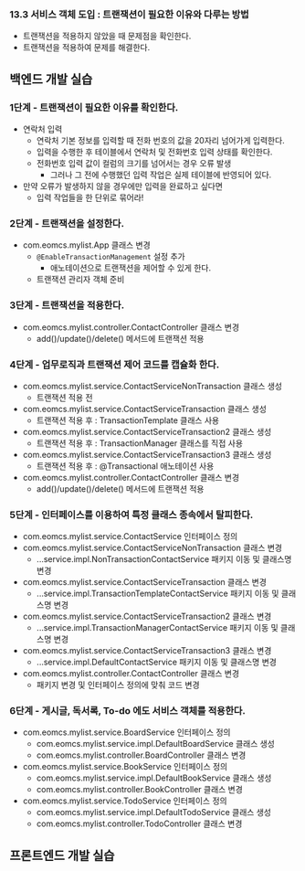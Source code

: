 ### 13.3 서비스 객체 도입 : 트랜잭션이 필요한 이유와 다루는 방법

- 트랜잭션을 적용하지 않았을 때 문제점을 확인한다.
- 트랜잭션을 적용하여 문제를 해결한다.

## 백엔드 개발 실습

### 1단계 - 트랜잭션이 필요한 이유를 확인한다.

- 연락처 입력
  - 연락처 기본 정보를 입력할 때 전화 번호의 값을 20자리 넘어가게 입력한다.
  - 입력을 수행한 후 테이블에서 연락처 및 전화번호 입력 상태를 확인한다.
  - 전화번호 입력 값이 컬럼의 크기를 넘어서는 경우 오류 발생
    - 그러나 그 전에 수행했던 입력 작업은 실제 테이블에 반영되어 있다.
- 만약 오류가 발생하지 않을 경우에만 입력을 완료하고 싶다면
  - 입력 작업들을 한 단위로 묶어라!

### 2단계 - 트랜잭션을 설정한다.

- com.eomcs.mylist.App 클래스 변경
  - `@EnableTransactionManagement` 설정 추가
    - 애노테이션으로 트랜잭션을 제어할 수 있게 한다.
  - 트랜잭션 관리자 객체 준비

### 3단계 - 트랜잭션을 적용한다.

- com.eomcs.mylist.controller.ContactController 클래스 변경
  - add()/update()/delete() 메서드에 트랜잭션 적용

### 4단계 - 업무로직과 트랜잭션 제어 코드를 캡슐화 한다.

- com.eomcs.mylist.service.ContactServiceNonTransaction 클래스 생성
  - 트랜잭션 적용 전
- com.eomcs.mylist.service.ContactServiceTransaction 클래스 생성
  - 트랜잭션 적용 후 : TransactionTemplate 클래스 사용
- com.eomcs.mylist.service.ContactServiceTransaction2 클래스 생성
  - 트랜잭션 적용 후 : TransactionManager 클래스를 직접 사용
- com.eomcs.mylist.service.ContactServiceTransaction3 클래스 생성
  - 트랜잭션 적용 후 : @Transactional 애노테이션 사용
- com.eomcs.mylist.controller.ContactController 클래스 변경
  - add()/update()/delete() 메서드에 트랜잭션 적용

### 5단계 - 인터페이스를 이용하여 특정 클래스 종속에서 탈피한다.

- com.eomcs.mylist.service.ContactService 인터페이스 정의
- com.eomcs.mylist.service.ContactServiceNonTransaction 클래스 변경
  - ...service.impl.NonTransactionContactService  패키지 이동 및 클래스명 변경
- com.eomcs.mylist.service.ContactServiceTransaction 클래스 변경
  - ...service.impl.TransactionTemplateContactService  패키지 이동 및 클래스명 변경
- com.eomcs.mylist.service.ContactServiceTransaction2 클래스 변경
  - ...service.impl.TransactionManagerContactService  패키지 이동 및 클래스명 변경
- com.eomcs.mylist.service.ContactServiceTransaction3 클래스 변경
  - ...service.impl.DefaultContactService  패키지 이동 및 클래스명 변경
- com.eomcs.mylist.controller.ContactController 클래스 변경
  - 패키지 변경 및 인터페이스 정의에 맞춰 코드 변경

### 6단계 - 게시글, 독서록, To-do 에도 서비스 객체를 적용한다.

- com.eomcs.mylist.service.BoardService 인터페이스 정의
  - com.eomcs.mylist.service.impl.DefaultBoardService 클래스 생성
  - com.eomcs.mylist.controller.BoardController 클래스 변경
- com.eomcs.mylist.service.BookService 인터페이스 정의
  - com.eomcs.mylist.service.impl.DefaultBookService 클래스 생성
  - com.eomcs.mylist.controller.BookController 클래스 변경
- com.eomcs.mylist.service.TodoService 인터페이스 정의
  - com.eomcs.mylist.service.impl.DefaultTodoService 클래스 생성
  - com.eomcs.mylist.controller.TodoController 클래스 변경


## 프론트엔드 개발 실습




#
